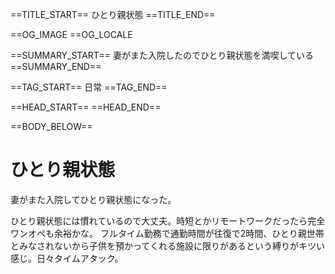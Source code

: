 ==TITLE_START==
ひとり親状態
==TITLE_END==

==OG_IMAGE 
==OG_LOCALE 

==SUMMARY_START==
妻がまた入院したのでひとり親状態を満喫している
==SUMMARY_END==

==TAG_START==
日常
==TAG_END==

==HEAD_START==
==HEAD_END==

==BODY_BELOW==

# ひとり親状態

妻がまた入院してひとり親状態になった。

ひとり親状態には慣れているので大丈夫。時短とかリモートワークだったら完全ワンオペも余裕かな。
フルタイム勤務で通勤時間が往復で2時間、ひとり親世帯とみなされないから子供を預かってくれる施設に限りがあるという縛りがキツい感じ。日々タイムアタック。


